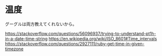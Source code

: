 # 温度

グーグルは両方教えてくれないから。

https://stackoverflow.com/questions/56096937/trying-to-understand-pt1h-in-a-date-time-string
https://en.wikipedia.org/wiki/ISO_8601#Time_intervals
https://stackoverflow.com/questions/2927111/ruby-get-time-in-given-timezone

